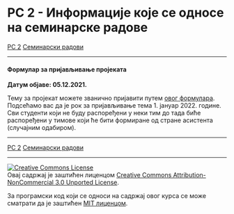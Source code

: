 # РС 2 - Информациjе које се односе на семинарске радове

[РС 2](../../README.md) [Семинарски радови](../README.md)

---

#### Формулар за пријављивање пројеката

**Датум објаве: 05.12.2021.**

Тему за пројекат можете званично пријавити путем [овог формулара](https://docs.google.com/forms/d/e/1FAIpQLSeqDvwF14KPOr1TIBBuQAsGQDeYNhJwabV-d5fn3pky7qsIcQ/viewform?usp=sf_link). Подсећамо вас да је рок за пријављивање тема 1. јануар 2022. године. Сви студенти који не буду распоређени у неки тим до тада биће распоређени у тимове који ће бити формиране од стране асистента (случајним одабиром).

---

[РС 2](../../README.md) [Семинарски радови](../README.md)

---

<a rel="license" href="http://creativecommons.org/licenses/by-nc/3.0/"><img alt="Creative Commons License" style="border-width:0" src="https://i.creativecommons.org/l/by-nc/3.0/88x31.png" /></a><br />Овај садржај је заштићен лиценцом <a rel="license" href="http://creativecommons.org/licenses/by-nc/3.0/">Creative Commons Attribution-NonCommercial 3.0 Unported License</a>.

За програмски код који се односи на садржај овог курса се може сматрати да је заштићен [MIT лиценцом](/LICENSE).
